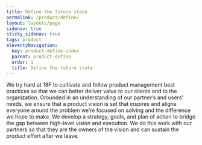 ```yaml
---
title: Define the future state
permalink: /product/define/
layout: layouts/page
sidenav: true
sticky_sidenav: true
tags: product
eleventyNavigation:
  key: product-define-index 
  parent: product-define
  order: 1
  title: Define the future state
---
```


We try hard at 18F to cultivate and follow product management best practices so that we can better deliver value to our clients and to the organization. Grounded in an understanding of our partner’s and users’ needs, we ensure that a product vision is set that inspires and aligns everyone around the problem we’re focused on solving and the difference we hope to make. We develop a strategy, goals, and plan of action to bridge the gap between high-level vision and execution. We do this work with our partners so that they are the owners of the vision and can sustain the product effort after we leave.
